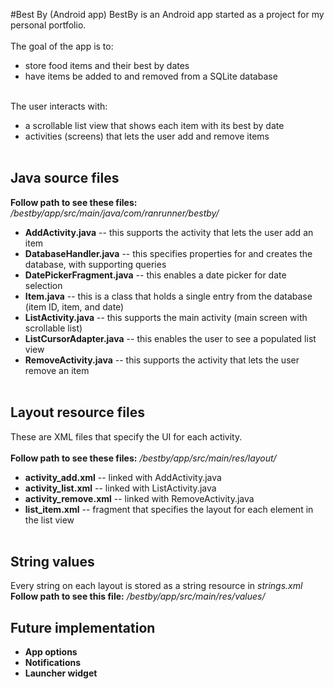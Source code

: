 #Best By (Android app)
BestBy is an Android app started as a project for my personal portfolio.<br /><br />
The goal of the app is to:<br />
* store food items and their best by dates
* have items be added to and removed from a SQLite database<br /><br />

The user interacts with:<br />
* a scrollable list view that shows each item with its best by date
* activities (screens) that lets the user add and remove items<br /><br />

Java source files
-----------------
<b>Follow path to see these files:</b> <i>/bestby/app/src/main/java/com/ranrunner/bestby/</i>
* <b>AddActivity.java</b> -- this supports the activity that lets the user add an item
* <b>DatabaseHandler.java</b> -- this specifies properties for and creates the database, with supporting queries
* <b>DatePickerFragment.java</b> -- this enables a date picker for date selection
* <b>Item.java</b> -- this is a class that holds a single entry from the database (item ID, item, and date)
* <b>ListActivity.java</b> -- this supports the main activity (main screen with scrollable list)
* <b>ListCursorAdapter.java</b> -- this enables the user to see a populated list view
* <b>RemoveActivity.java</b> -- this supports the activity that lets the user remove an item<br /><br />

Layout resource files
---------------------
These are XML files that specify the UI for each activity.<br /> <br />
<b>Follow path to see these files:</b> <i>/bestby/app/src/main/res/layout/</i>
* <b>activity_add.xml</b> -- linked with AddActivity.java
* <b>activity_list.xml</b> -- linked with ListActivity.java
* <b>activity_remove.xml</b> -- linked with RemoveActivity.java
* <b>list_item.xml</b> -- fragment that specifies the layout for each element in the list view<br /><br />

String values
-------------
Every string on each layout is stored as a string resource in <i>strings.xml</i><br />
<b>Follow path to see this file:</b> <i>/bestby/app/src/main/res/values/</i>

Future implementation
---------------------
* <b>App options</b>
* <b>Notifications</b>
* <b>Launcher widget</b>
